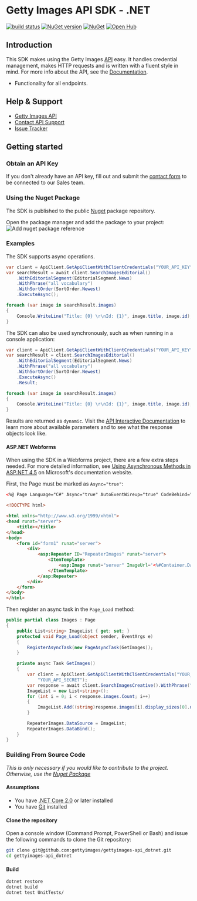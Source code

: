 # Getty Images API SDK - .NET
[![build status](https://travis-ci.org/gettyimages/gettyimages-api_dotnet.svg?branch=master)](https://travis-ci.org/gettyimages/gettyimages-api_dotnet)
[![NuGet version](https://badge.fury.io/nu/gettyimages.api.svg)](https://badge.fury.io/nu/gettyimages.api)
[![NuGet](https://img.shields.io/nuget/dt/GettyImages.Api.svg?style=flat-square)](https://www.nuget.org/packages/gettyimages.api)
[![Open Hub](https://img.shields.io/badge/Open-Hub-0185CA.svg)](https://www.openhub.net/p/gettyimages-api_dotnet)


## Introduction
This SDK makes using the Getty Images [API](http://developers.gettyimages.com) easy. It handles credential management, makes HTTP requests and is written with a fluent style in mind. For more info about the API, see the [Documentation](https://developers.gettyimages.com/api/).

* Functionality for all endpoints.

## Help & Support

* [Getty Images API](http://developers.gettyimages.com/)
* [Contact API Support](mailto:apisupport@gettyimages.com)
* [Issue Tracker](https://github.com/gettyimages/gettyimages-api_dotnet/issues)

## Getting started
### Obtain an API Key

If you don't already have an API key, fill out and submit the [contact form](http://engage.gettyimages.com/api-contact) to be connected to our Sales team.

### Using the Nuget Package
The SDK is published to the public [Nuget](https://www.nuget.org/packages/GettyImages.Api/) package repository.

Open the package manager and add the package to your project:
![Add nuget package reference](https://raw.githubusercontent.com/gettyimages/gettyimages-api_dotnet/master/nuget-add-ref.png)

### Examples
The SDK supports async operations.
```csharp
var client = ApiClient.GetApiClientWithClientCredentials("YOUR_API_KEY", "YOUR_API_SECRET");
var searchResult = await client.SearchImagesEditorial()
    .WithEditorialSegment(EditorialSegment.News)
    .WithPhrase("all vocabulary")
    .WithSortOrder(SortOrder.Newest)
    .ExecuteAsync();

foreach (var image in searchResult.images)
{
    Console.WriteLine("Title: {0} \r\nId: {1}", image.title, image.id);
}
````

The SDK can also be used synchronously, such as when running in a console application:

```csharp
var client = ApiClient.GetApiClientWithClientCredentials("YOUR_API_KEY", "YOUR_API_SECRET");
var searchResult = client.SearchImagesEditorial()
    .WithEditorialSegment(EditorialSegment.News)
    .WithPhrase("all vocabulary")
    .WithSortOrder(SortOrder.Newest)
    .ExecuteAsync()
    .Result;

foreach (var image in searchResult.images)
{
    Console.WriteLine("Title: {0} \r\nId: {1}", image.title, image.id);
}

````

Results are returned as `dynamic`. Visit the [API Interactive Documentation](https://api.gettyimages.com/swagger) to learn more about available parameters and to see what the response objects look like.

#### ASP.NET Webforms

When using the SDK in a Webforms project, there are a few extra steps needed. For more detailed information, see [Using Asynchronous Methods in ASP.NET 4.5](https://docs.microsoft.com/en-us/aspnet/web-forms/overview/performance-and-caching/using-asynchronous-methods-in-aspnet-45) on Microsoft's documentation website.

First, the Page must be marked as `Async="true"`:

```html
<%@ Page Language="C#" Async="true" AutoEventWireup="true" CodeBehind="Images.aspx.cs" Inherits="WebFormsSdkTest.Images" %>

<!DOCTYPE html>

<html xmlns="http://www.w3.org/1999/xhtml">
<head runat="server">
    <title></title>
</head>
<body>
    <form id="form1" runat="server">
        <div>
            <asp:Repeater ID="RepeaterImages" runat="server">
                <ItemTemplate>
                    <asp:Image runat="server" ImageUrl='<%#Container.DataItem%>'/>
                </ItemTemplate>
            </asp:Repeater>
        </div>
    </form>
</body>
</html>

```

Then register an async task in the `Page_Load` method:

```csharp
public partial class Images : Page
{
    public List<string> ImageList { get; set; }
    protected void Page_Load(object sender, EventArgs e)
    {
        RegisterAsyncTask(new PageAsyncTask(GetImages));
    }

    private async Task GetImages()
    {
        var client = ApiClient.GetApiClientWithClientCredentials("YOUR_API_KEY",
            "YOUR_API_SECRET");
        var response = await client.SearchImagesCreative().WithPhrase("tacos").ExecuteAsync();
        ImageList = new List<string>();
        for (int i = 0; i < response.images.Count; i++)
        {
            ImageList.Add((string)response.images[i].display_sizes[0].uri);
        }

        RepeaterImages.DataSource = ImageList;
        RepeaterImages.DataBind();
    }
}

```

### Building From Source Code
_This is only necessary if you would like to contribute to the project. Otherwise, use the [Nuget Package](#using-the-nuget-package)_

#### Assumptions
+ You have [.NET Core 2.0](https://www.microsoft.com/net/learn/get-started/windows) or later installed
+ You have [Git](https://git-scm.com/downloads) installed

#### Clone the repository
Open a console window (Command Prompt, PowerShell or Bash) and issue the following commands to clone the Git repository:
```sh
git clone git@github.com:gettyimages/gettyimages-api_dotnet.git
cd gettyimages-api_dotnet
```

#### Build

```sh
dotnet restore
dotnet build
dotnet test UnitTests/
```

